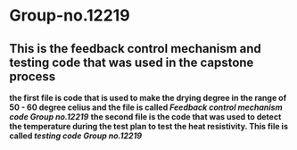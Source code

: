 # Group-no.12219
## This is the feedback control mechanism and testing code that was used in the capstone process
**the first file is code that is used to make the drying degree in the range of 50 - 60 degree celius and the file is called _Feedback control mechanism code Group no.12219_**
**the second file is the code that was used to detect the temperature during the test plan to test the heat resistivity. This file is called _testing code Group no.12219_**

